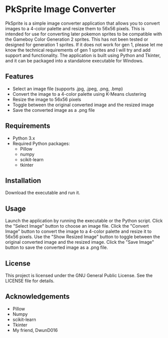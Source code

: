 # PkSprite Image Converter

PkSprite is a simple image converter application that allows you to convert images to a 4-color palette and resize them to 56x56 pixels. This is intended for use for converting later pokemon sprites to be compatible with the Gameboy Color Generation 2 sprites. This has not been tested or designed for generation 1 sprites. 
If it does not work for gen 1, please let me know the technical requirements of gen 1 sprites and I will try and add support and functionality. The application is built using Python and Tkinter, and it can be packaged into a standalone executable for Windows.

## Features

- Select an image file (supports .jpg, .jpeg, .png, .bmp)
- Convert the image to a 4-color palette using K-Means clustering
- Resize the image to 56x56 pixels
- Toggle between the original converted image and the resized image
- Save the converted image as a .png file

## Requirements

- Python 3.x
- Required Python packages:
  - Pillow
  - numpy
  - scikit-learn
  - tkinter

## Installation
Download the executable and run it.

## Usage
Launch the application by running the executable or the Python script.
Click the "Select Image" button to choose an image file.
Click the "Convert Image" button to convert the image to a 4-color palette and resize it to 56x56 pixels.
Use the "Show Resized Image" button to toggle between the original converted image and the resized image.
Click the "Save Image" button to save the converted image as a .png file.

## License
This project is licensed under the GNU General Public License. See the LICENSE file for details.

## Acknowledgements
* Pillow
* Numpy
* scikit-learn
* Tkinter
* My friend, DwunD016
